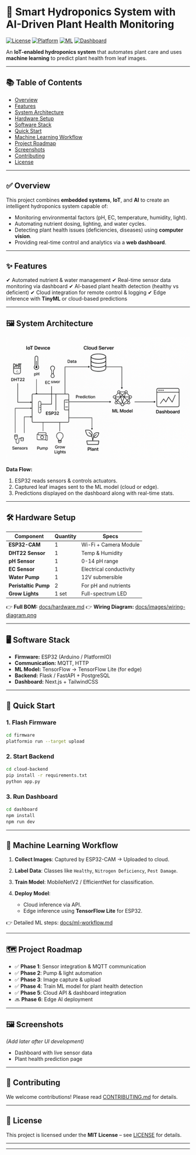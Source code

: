 
# 🌱 Smart Hydroponics System with AI-Driven Plant Health Monitoring

[![License](https://img.shields.io/badge/license-MIT-green.svg)](LICENSE)
[![Platform](https://img.shields.io/badge/platform-ESP32-blue.svg)](https://www.espressif.com/)
[![ML](https://img.shields.io/badge/ML-TensorFlow-orange.svg)](https://www.tensorflow.org/)
[![Dashboard](https://img.shields.io/badge/UI-Next.js-black.svg)](https://nextjs.org/)

An **IoT-enabled hydroponics system** that automates plant care and uses **machine learning** to predict plant health from leaf images.

---

## 📚 Table of Contents

* [Overview](#overview)
* [Features](#features)
* [System Architecture](#system-architecture)
* [Hardware Setup](#hardware-setup)
* [Software Stack](#software-stack)
* [Quick Start](#quick-start)
* [Machine Learning Workflow](#machine-learning-workflow)
* [Project Roadmap](#project-roadmap)
* [Screenshots](#screenshots)
* [Contributing](#contributing)
* [License](#license)

---

## ✅ Overview

This project combines **embedded systems**, **IoT**, and **AI** to create an intelligent hydroponics system capable of:

* Monitoring environmental factors (pH, EC, temperature, humidity, light).
* Automating nutrient dosing, lighting, and water cycles.
* Detecting plant health issues (deficiencies, diseases) using **computer vision**.
* Providing real-time control and analytics via a **web dashboard**.

---

## ✨ Features

✔ Automated nutrient & water management
✔ Real-time sensor data monitoring via dashboard
✔ AI-based plant health detection (healthy vs deficient)
✔ Cloud integration for remote control & logging
✔ Edge inference with **TinyML** or cloud-based predictions

---

## 🖼 System Architecture

![System Diagram](docs/images/architecture-diagram.png)

**Data Flow:**

1. ESP32 reads sensors & controls actuators.
2. Captured leaf images sent to the ML model (cloud or edge).
3. Predictions displayed on the dashboard along with real-time stats.

---

## 🛠 Hardware Setup

| Component            | Quantity | Specs                   |
| -------------------- | -------- | ----------------------- |
| **ESP32-CAM**        | 1        | Wi-Fi + Camera Module   |
| **DHT22 Sensor**     | 1        | Temp & Humidity         |
| **pH Sensor**        | 1        | 0-14 pH range           |
| **EC Sensor**        | 1        | Electrical conductivity |
| **Water Pump**       | 1        | 12V submersible         |
| **Peristaltic Pump** | 2        | For pH and nutrients    |
| **Grow Lights**      | 1 set    | Full-spectrum LED       |

👉 **Full BOM:** [docs/hardware.md](docs/hardware.md)
👉 **Wiring Diagram:** [docs/images/wiring-diagram.png](docs/images/wiring-diagram.png)

---

## 🖥 Software Stack

* **Firmware:** ESP32 (Arduino / PlatformIO)
* **Communication:** MQTT, HTTP
* **ML Model:** TensorFlow → TensorFlow Lite (for edge)
* **Backend:** Flask / FastAPI + PostgreSQL
* **Dashboard:** Next.js + TailwindCSS

---

## 🚀 Quick Start

### **1. Flash Firmware**

```bash
cd firmware
platformio run --target upload
```

### **2. Start Backend**

```bash
cd cloud-backend
pip install -r requirements.txt
python app.py
```

### **3. Run Dashboard**

```bash
cd dashboard
npm install
npm run dev
```

---

## 🤖 Machine Learning Workflow

1. **Collect Images**: Captured by ESP32-CAM → Uploaded to cloud.
2. **Label Data**: Classes like `Healthy`, `Nitrogen Deficiency`, `Pest Damage`.
3. **Train Model**: MobileNetV2 / EfficientNet for classification.
4. **Deploy Model**:

   * Cloud inference via API.
   * Edge inference using **TensorFlow Lite** for ESP32.

👉 Detailed ML steps: [docs/ml-workflow.md](docs/ml-workflow.md)

---

## 🗺 Project Roadmap

* ✅ **Phase 1**: Sensor integration & MQTT communication
* ✅ **Phase 2**: Pump & light automation
* ✅ **Phase 3**: Image capture & upload
* ✅ **Phase 4**: Train ML model for plant health detection
* ✅ **Phase 5**: Cloud API & dashboard integration
* 🔜 **Phase 6**: Edge AI deployment

---

## 🖼 Screenshots

*(Add later after UI development)*

* Dashboard with live sensor data
* Plant health prediction page

---

## 🤝 Contributing

We welcome contributions! Please read [CONTRIBUTING.md](CONTRIBUTING.md) for details.

---

## 📜 License

This project is licensed under the **MIT License** – see [LICENSE](LICENSE) for details.

---

---
